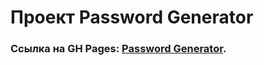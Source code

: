 # Проект Password Generator

### Ссылка на GH Pages: [Password Generator](https://nikolaevfo.github.io/password-generator-page/index.html).
